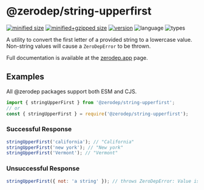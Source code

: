 # @zerodep/string-upperfirst

[![minified size](https://img.shields.io/bundlephobia/min/@zerodep/string-upperfirst?style=flat-square&color=blue)](https://bundlephobia.com/package/@zerodep/string-upperfirst)
[![minified+gzipped size](https://img.shields.io/bundlephobia/minzip/@zerodep/string-upperfirst?style=flat-square&color=blue)](https://bundlephobia.com/package/@zerodep/string-upperfirst)
[![version](https://img.shields.io/npm/v/@zerodep/string-upperfirst?style=flat-square&color=blue)](https://www.npmjs.com/package/@zerodep/string-upperfirst)
![language](https://img.shields.io/badge/typescript-100%25-blue?style=flat-square)
![types](https://img.shields.io/badge/types-included-blue?style=flat-square)

A utility to convert the first letter of a provided string to a lowercase value. Non-string values will cause a `ZeroDepError` to be thrown.

Full documentation is available at the [zerodep.app](http://zerodep.app/string/upperfirst) page.

## Examples

All @zerodep packages support both ESM and CJS.

```javascript
import { stringUpperFirst } from '@zerodep/string-upperfirst';
// or
const { stringUpperFirst } = require('@zerodep/string-upperfirst');
```

### Successful Response

```javascript
stringUpperFirst('california'); // "California"
stringUpperFirst('new york'); // "New york"
stringUpperFirst('Vermont'); // "Vermont"
```

### Unsuccessful Response

```javascript
stringUpperFirst({ not: 'a string' }); // throws ZeroDepError: Value is not a string
```
